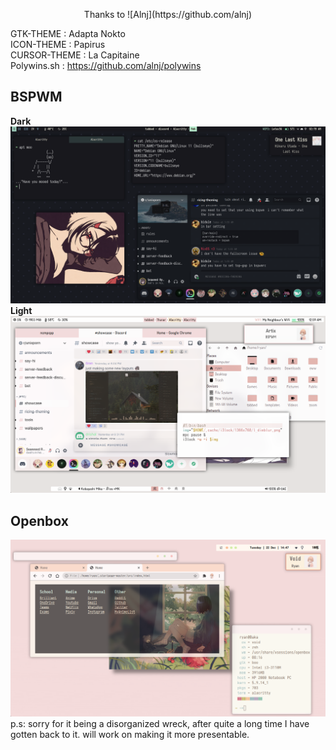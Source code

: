 <p align=center> Thanks to ![Alnj](https://github.com/alnj)

GTK-THEME : Adapta Nokto </br>
ICON-THEME : Papirus</br>
CURSOR-THEME : La Capitaine</br>
Polywins.sh : https://github.com/alnj/polywins</br>
## BSPWM</br>
**Dark**
![Debian](/Debian/Screenshots/1622234974.png?raw=true "BSPWM")
**Light**
![Artix](/Screenshots/tabbed.png?raw=true "BSPWM")</br>
## Openbox</br>
![Void](/Screenshots/openbox.png?raw=true "Openbox")
p.s: sorry for it being a disorganized wreck, after quite a long time I have gotten back to it. will work on making it more presentable.
